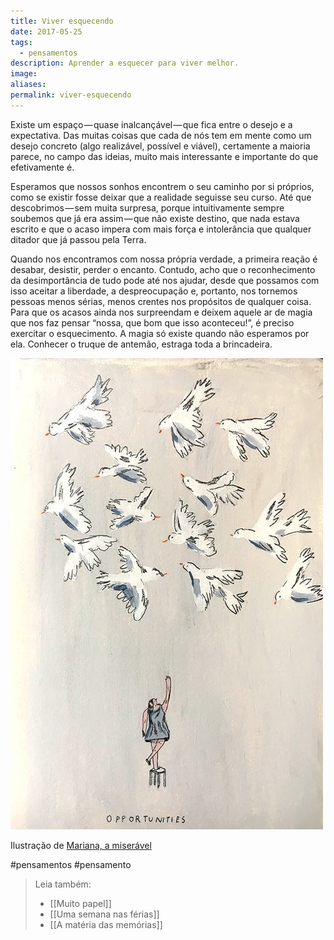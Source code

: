```yaml
---
title: Viver esquecendo
date: 2017-05-25
tags:
  - pensamentos
description: Aprender a esquecer para viver melhor.
image: 
aliases:
permalink: viver-esquecendo
---
```

Existe um espaço — quase inalcançável — que fica entre o desejo e a expectativa. Das muitas coisas que cada de nós tem em mente como um desejo concreto (algo realizável, possível e viável), certamente a maioria parece, no campo das ideias, muito mais interessante e importante do que efetivamente é.

Esperamos que nossos sonhos encontrem o seu caminho por si próprios, como se existir fosse deixar que a realidade seguisse seu curso. Até que descobrimos — sem muita surpresa, porque intuitivamente sempre soubemos que já era assim — que não existe destino, que nada estava escrito e que o acaso impera com mais força e intolerância que qualquer ditador que já passou pela Terra.

Quando nos encontramos com nossa própria verdade, a primeira reação é desabar, desistir, perder o encanto. Contudo, acho que o reconhecimento da desimportância de tudo pode até nos ajudar, desde que possamos com isso aceitar a liberdade, a despreocupação e, portanto, nos tornemos pessoas menos sérias, menos crentes nos propósitos de qualquer coisa. Para que os acasos ainda nos surpreendam e deixem aquele ar de magia que nos faz pensar “nossa, que bom que isso aconteceu!”, é preciso exercitar o esquecimento. A magia só existe quando não esperamos por ela. Conhecer o truque de antemão, estraga toda a brincadeira.

<img src="/assets/img/viver-esquecendo-medium.jpeg">

Ilustração de [Mariana, a miserável](http://marianaamiseravel.tictail.com/)


#pensamentos #pensamento

> Leia também:
> - [[Muito papel]]
> - [[Uma semana nas férias]]
> - [[A matéria das memórias]]